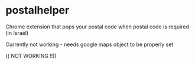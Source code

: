 # postalhelper
Chrome extension that pops your postal code when postal code is required (in Israel)

Currently not working - needs google maps object to be properly set


(( NOT WORKING !!))
